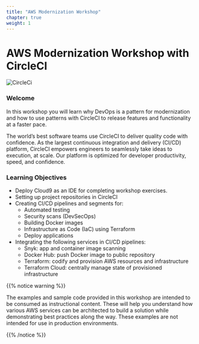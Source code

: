 ```yaml
---
title: "AWS Modernization Workshop"
chapter: true
weight: 1
---
```


# AWS Modernization Workshop with CircleCI

![CircleCi](/images/circle-logo-horizontal-black.png)

### Welcome

In this workshop you will learn why DevOps is a pattern for modernization and how to use patterns with CircleCI to release features and functionality at a faster pace.

The world’s best software teams use CircleCI to deliver quality code with confidence. As the largest continuous integration and delivery (CI/CD) platform, CircleCI empowers engineers to seamlessly take ideas to execution, at scale. Our platform is optimized for developer productivity, speed, and confidence.

### Learning Objectives

- Deploy Cloud9 as an IDE for completing workshop exercises.
- Setting up project repositories in CircleCI
- Creating CI/CD pipelines and segments for:
    - Automated testing
    - Security scans (DevSecOps)
    - Building Docker images
    - Infrastructure as Code (IaC) using Terraform
    - Deploy applications
- Integrating the following services in CI/CD pipelines:
    - Snyk: app and container image scanning
    - Docker Hub: push Docker image to public repository
    - Terraform: codify and provision AWS resources and infrastructure 
    - Terraform Cloud: centrally manage state of provisioned infrastructure

{{% notice warning %}}
<p style='text-align: left;'>
The examples and sample code provided in this workshop are intended to be consumed as instructional content. These will help you understand how various AWS services can be architected to build a solution while demonstrating best practices along the way. These examples are not intended for use in production environments.
</p>
{{% /notice %}}